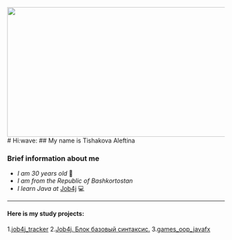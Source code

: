  <img src="[https://gifer.com/ru/2GU" width="600](https://tenor.com/ru/view/monitors-typing-screen-laptops-new-computer-gif-2554775961674464073)" height="300"/>
# Hi:wave:
## My name is Tishakova Aleftina

### Brief information about me

+ *I am 30 years old* :woman: 
+ *I am from the Republic of Bashkortostan*
+ *I learn Java at* [Job4j](https://job4j.ru/) :computer:

----------

#### Here is my study projects:
1.[job4j_tracker](https://github.com/Aleftina69/job4j_tracker)
2.[Job4j. Блок базовый синтаксис.](https://github.com/Aleftina69/job4j_elementary)
3.[games_oop_javafx](https://github.com/Aleftina69/games_oop_javafx?tab=readme-ov-file)


